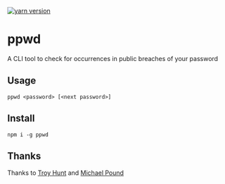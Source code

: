 [![yarn version](https://badge.fury.io/js/ppwd@2x.png)](https://yarnpkg.com/en/package/ppwd)

# ppwd

A CLI tool to check for occurrences in public breaches of your password

## Usage

`ppwd <password> [<next password>]`

## Install

`npm i -g ppwd`


## Thanks 

Thanks to [Troy Hunt](https://twitter.com/troyhunt) and [Michael Pound](https://github.com/mikepound)
